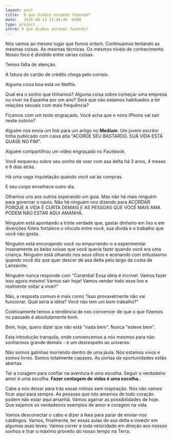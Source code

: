 ```yaml
---
layout: post
title:  O que diabos estamos fazendo?
date:   2016-08-13 21:44:49 -0300
type: project
intro: O que diabos estamos fazendo?
---
```


Nós vamos ao mesmo lugar que fomos ontem. Continuamos tentando as mesmas coisas. As mesmas técnicas. Os mesmos níveis de conhecimento. Nosso foco é dividido entre várias coisas.

Temos falta de atenção.

A fatura do cartão de crédito chega pelo correio.

Alguma coisa boa está no Netflix.

Qual era o sonho que tínhamos? Alguma coisa sobre começar uma empresa ou viver na Espanha por um ano? Será que não estamos habituados a ter relações sexuais com mais frequência?

Ficamos com um texto engraçado. Você acha que o novo iPhone vai sair neste outono?

Alguém nos envia um link para um artigo no **Medium**. Um jovem escritor tinha publicado com caixa alta "ACORDE SEU BASTARDO. SUA VIDA ESTÁ QUASE NO FIM". 

Alguém compartilhou um vídeo engraçado no Facebook.

Você esqueceu sobre seu sonho de voar com asa delta há 3 anos, 4 meses e 6 dias atrás.

Há uma vaga inquietação quando você vai às compras.

E seu corpo envelhece outro dia.

Olhamos uns aos outros esperando um guia. Mas não há mais ninguém para governar o navio.
Não há ninguém nos dizendo para ACORDAR PORQUE A VIDA É CURTA DEMAIS E AS PESSOAS QUE VOCÊ MAIS AMA PODEM NÃO ESTAR AQUI AMANHÃ.

Ninguém está apontando a triste verdade que, gastar dinheiro em lixo e em diverções fúteis fortalece o vínculo entre você, sua dívida e o trabalho que você não gosta.

Ninguém está encorajando você ou empurrando-o a experimentar insanamente as belas coisas que você queria fazer quando você era uma criança. Ninguém está olhando nos seus olhos e acenando com entusiasmo quando você diz que quer descer de asa delta pelo largo da costa de Lanzarote.

Ninguém nunca responde com "Caramba! Essa ideia é incrível. Vamos fazer isso agora mesmo! Vamos sair hoje! Vamos vender todo esse lixo e realmente voltar a viver!"

Não, a resposta comum é mais como "Isso provavelmente não vai funcionar. Qual seria a ideia? Você não tem um bom trabalho?"

Coletivamente temos a tendência de nos convencer de que o que fizemos no passado é absolutamente bom.

Bem, hoje, quero dizer que não está "nada bem". Nunca "esteve bem".

Esta introdução tranquila, onde convencemos a nós mesmos para não sonharmos grande demais - é um desrespeito ao universo.

Não somos galinhas morrendo dentro de uma jaula. Nós estamos vivos e somos livres. Somos totalmente capazes. As portas da oportunidades estão abertas.

Ter a coragem para confiar na aventura é uma escolha. Seguir o verdadeiro amor é uma escolha. **Fazer contagem de vidas é uma escolha.**.

Cabe a nós deixar para trás essas rotinas sem inspiração. Nós não vamos ficar aqui para sempre. As pessoas que nós amamos de todo coração podem não estar aqui amanhã. Vamos agarrar as possibilidades de hoje. Que sejamos os verdadeiros exemplos de amor e coragem na vida.

Vamos desconectar o cabo e dizer à Ikea para parar de enviar-nos catálogos. Vamos, finalmente, ter essas aulas de asa delta e investir em algumas asas leves. Vamos correr a toda velocidade em direção aos nossos sonhos e tirar o máximo proveito do nosso tempo na Terra.